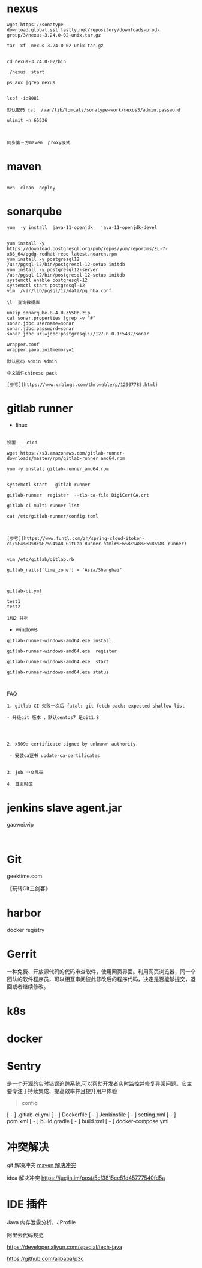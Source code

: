 # nexus


```
wget https://sonatype-download.global.ssl.fastly.net/repository/downloads-prod-group/3/nexus-3.24.0-02-unix.tar.gz

tar -xf  nexus-3.24.0-02-unix.tar.gz 


cd nexus-3.24.0-02/bin

./nexus  start

ps aux |grep nexus


lsof -i:8081

默认密码 cat  /var/lib/tomcats/sonatype-work/nexus3/admin.password

ulimit -n 65536



同步第三方maven  proxy模式
```

# maven 

```

mvn  clean  deploy 

```

#  sonarqube



```
yum  -y install  java-11-openjdk   java-11-openjdk-devel


yum install -y https://download.postgresql.org/pub/repos/yum/reporpms/EL-7-x86_64/pgdg-redhat-repo-latest.noarch.rpm
yum install -y postgresql12
/usr/pgsql-12/bin/postgresql-12-setup initdb
yum install -y postgresql12-server
/usr/pgsql-12/bin/postgresql-12-setup initdb
systemctl enable postgresql-12
systemctl start postgresql-12
vim  /var/lib/pgsql/12/data/pg_hba.conf

\l  查询数据库

unzip sonarqube-8.4.0.35506.zip
cat sonar.properties |grep -v "#"
sonar.jdbc.username=sonar
sonar.jdbc.password=sonar
sonar.jdbc.url=jdbc:postgresql://127.0.0.1:5432/sonar

wrapper.conf
wrapper.java.initmemory=1

默认密码 admin admin

中文插件chinese pack

[参考](https://www.cnblogs.com/throwable/p/12907785.html)
```


# gitlab runner  

- linux
```

设置----cicd

wget https://s3.amazonaws.com/gitlab-runner-downloads/master/rpm/gitlab-runner_amd64.rpm

yum -y install gitlab-runner_amd64.rpm


systemctl start   gitlab-runner

gitlab-runner  register  --tls-ca-file DigiCertCA.crt

gitlab-ci-multi-runner list

cat /etc/gitlab-runner/config.toml



[参考](https://www.funtl.com/zh/spring-cloud-itoken-ci/%E4%BD%BF%E7%94%A8-GitLab-Runner.html#%E6%B3%A8%E5%86%8C-runner)


vim /etc/gitlab/gitlab.rb

gitlab_rails['time_zone'] = 'Asia/Shanghai'



gitlab-ci.yml 

test1
test2

1和2 并列

```
- windows
```
gitlab-runner-windows-amd64.exe install

gitlab-runner-windows-amd64.exe  register

gitlab-runner-windows-amd64.exe  start

gitlab-runner-windows-amd64.exe status



```



FAQ 

```
1. gitlab CI 失败一次后 fatal: git fetch-pack: expected shallow list

- 升级git 版本 ，默认centos7 是git1.8 




2. x509: certificate signed by unknown authority.

 - 安装ca证书 update-ca-certificates
 
 
3. job 中文乱码

4. 日志时区
```



# jenkins slave  agent.jar 

gaowei.vip

```


```

# Git

geektime.com

《玩转Git三剑客》


# harbor 

docker registry


# Gerrit

一种免费、开放源代码的代码审查软件，使用网页界面。利用网页浏览器，同一个团队的软件程序员，可以相互审阅彼此修改后的程序代码，决定是否能够提交，退回或者继续修改。


# k8s


# docker

#  Sentry 

是一个开源的实时错误追踪系统,可以帮助开发者实时监控并修复异常问题。它主要专注于持续集成、提高效率并且提升用户体验

> config

[ - ]  .gitlab-ci.yml
[ - ]  Dockerfile
[ - ]  Jenkinsfile
[ - ]  setting.xml
[ - ]  pom.xml
[ - ]  build.gradle
[ - ]  build.xml
[ - ]  docker-compose.yml



# 冲突解决


git 解决冲突
[maven 解决冲突](https://blog.csdn.net/jhon07/article/details/88292065)


idea 解决冲突
https://juejin.im/post/5cf3815ce51d45777540fd5a


# IDE 插件

Java 内存泄露分析，JProfile 

阿里云代码规范

https://developer.aliyun.com/special/tech-java

https://github.com/alibaba/p3c
